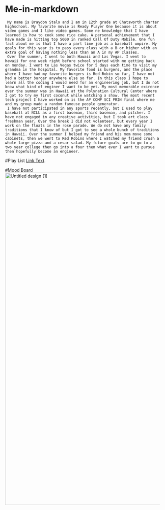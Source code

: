 # Me-in-markdown
     My name is Braydon Stalo and I am in 12th grade at Chatsworth charter highschool. My favorite movie is Ready Player One because it is about video games and I like video games. Some ne knowledge that I have learned is how to cook some rice cake. A personal achievement that I have made is hitting top 5000 in ranked Call Of Duty Mobile. One fun fact about me is that I have a part time job as a baseball umpire. My goals for this year is to pass every class with a B or higher with an extra goal of having nothing less than an A in my AP classes.
     Over the summer, I went to both Hawaii and Las Vegas. I went to hawaii for one week right before school started with me getting back on monday. I went to Las Vegas twice for 5 days each time to visit my grandma in the hospital. My favorite food is burgers, and the place where I have had my favorite burgers is Red Robin so far, I have not had a better burger anywhere else so far. In this class I hope to learn all the coding I would need for an engineering job, but I do not know what kind of enginer I want to be yet. My most memorable exirence over the summer was in Hawaii at the Polynation Cultural Center where I got to try my first coconut while watching a show. The most recent tech project I have worked on is the AP COMP SCI PRIN final where me and my group made a random famouse people generator.
     I have not participated in any sports recently, but I used to play baseball at NCLL as a first baseman, third baseman, and pitcher. I have not engaged in any creative activities, but I took art class freshman year. Over the break I did not volenteer, but every year I work on the floats in the rose parade. We do not have any family traditions that I know of but I got to see a whole bunch of traditions in Hawaii. Over the summer I helped my friend and his mom move some cabinets, then we went to Red Robins where I watched my friend crush a whole large pizza and a cesar salad. My future goals are to go to a two year college then go into a four then what ever I want to pursue then hopefully become an engineer.

#Play List
[Link Text](https://open.spotify.com/playlist/26Yi4iz9jgltiYEcH9gxTF?si=6xNDaYoWTMe-eYxxbMEaWg).

#Mood Board
<img width="1920" height="1080" alt="Untitled design (1)" src="https://github.com/user-attachments/assets/ef28a1b0-4b69-496e-b76d-fb05aadf5869" />



